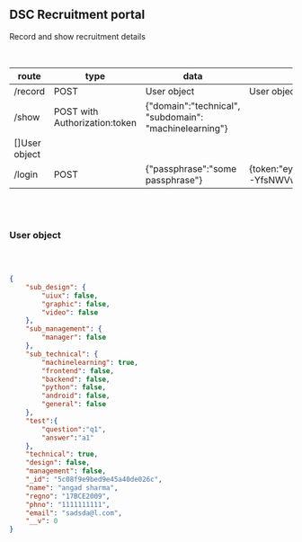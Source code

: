 ## DSC Recruitment portal
Record and show recruitment details

<br />

| route |  type  |  data  |  response  |
|---|---|---|---|
| /record | POST | User object | User object | 
| /show | POST with Authorization:token | {"domain":"technical", "subdomain": "machinelearning"} | 
[]User object |
| /login | POST | {"passphrase":"some passphrase"} | {token:"eyJhbGciOiJIUzI1NiIsInR5cCI6IkpXVCJ9.eyJsZXZlbCI6ImFkbWluIiwiaWF0IjoxNTQzNTc5Njg5fQ.wOE2EyoXSeNZ-YfsNWVwAWplPDEXI0yAWQ-pn6p7Hb8"} | 

<br />
<br />

### User object

<br />

```json

{
    "sub_design": {
        "uiux": false,
        "graphic": false,
        "video": false
    },
    "sub_management": {
        "manager": false
    },
    "sub_technical": {
        "machinelearning": true,
        "frontend": false,
        "backend": false,
        "python": false,
        "android": false,
        "general": false
    },
    "test":{
        "question":"q1",
        "answer":"a1"
    },
    "technical": true,
    "design": false,
    "management": false,
    "_id": "5c08f9e9bed9e45a40de026c",
    "name": "angad sharma",
    "regno": "17BCE2009",
    "phno": "1111111111",
    "email": "sadsda@l.com",
    "__v": 0
}

```

<br />
<br />

